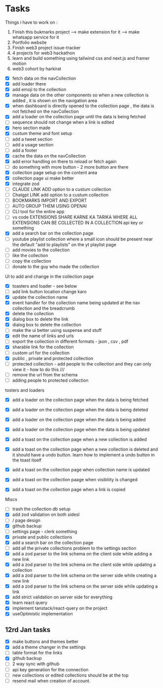 # Tasks

Things i have to work on :

1. Finish this bukmarks project --> make extension for it --> make whatsapp service for it
2. Portfolio website
3. Finish web3 project issue-tracker
4. 4 projects for web3 hackathon
5. learn and build something using tailwind css and next.js and framer motion
6. web3 cohort by harkirat

- [x] fetch data on the navCollection
- [x] add loader there
- [x] add emoji to the collection
- [x] manage data on the other components so when a new collection is added , it is shown on the navigation area
- [x] when dashboard is directly opened to the collection page , the data is not fetched on the navCollection
- [x] add a loader on the collection page until the data is being fetched
- [ ] sequence should not change when a link is edited
- [x] hero section made
- [x] custum theme and font setup
- [ ] add a tweet section
- [ ] add a usage section
- [ ] add a footer
- [x] cache the data on the navCollection
- [x] add error handling on there to reload or fetch again
- [ ] do something with more button - 2 more button are there
- [x] collection page setup on the content area
- [x] collection page ui make better
- [x] integrate zod
- [ ] CLAUDE LINK ADD option to a custum collection
- [ ] Chatgpt LINK add option to a custum collection
- [ ] BOOKMARKS IMPORT AND EXPORT
- [ ] AUTO GROUP THEM USING OPENAI
- [ ] CLI tool for the entire app
- [ ] vs code EXTENSIONS SHARE KARNE KA TARIKA WHERE ALL EXTENSIONS CAN BE COLLECTED IN A COLLECTION api key or something
- [x] add a search bar on the collection page
- [ ] youtube playlist collection where a small icon should be present near the default "add to playlists" on the yt playlist page
- [ ] add movies to the collection
- [ ] like the collection
- [ ] copy the collection
- [ ] donate to the guy who made the collection

UI to add and change in the collection page

- [x] toasters and loader - see below
- [ ] add link button location change karo
- [x] update the collection name
- [x] event handler for the collection name being updated at the nav collection and the breadcrumb
- [x] delete the collection
- [x] dialog box to delete the link
- [x] dialog box to delete the collection
- [ ] make the ui better using suspense and stuff
- [x] edit the name of links and urls
- [ ] export the collection in different formats - json , csv , pdf
- [x] sharable link for the collection
- [ ] custom url for the collection
- [x] public , private and protected collection
- [ ] protected collection - add people to the collection and they can only view it - how to do this ///
- [ ] remove the url from the schema
- [ ] adding people to protected collection

tosters and loaders

- [x] add a loader on the collection page when the data is being fetched
- [x] add a loader on the collection page when the data is being deleted
- [x] add a loader on the collection page when the data is being added
- [x] add a loader on the collection page when the data is being updated

- [x] add a toast on the collection page when a new collection is added
- [x] add a toast on the collection page when a new collection is deleted and it should have a undo button. learn how to implement a undo button in the toast itself
- [x] add a toast on the collection page when collection name is updated
- [x] add a toast on the collection paage when visibliity is changed
- [x] add a toast on the collection page when a link is copied

Miscs

- [ ] trash the collection db setup
- [x] add zod validation on both sidesl
- [ ] / page design
- [x] github backup
- [ ] settings page - clerk something
- [x] private and public collections
- [x] add a search bar on the collection page
- [ ] add all the private collections problem to the settings section
- [x] add a zod parser to the link schema on the client side while adding a new link
- [x] add a zod parser to the link schema on the client side while updating a collection
- [x] add a zod parser to the link schema on the server side while creating a new link
- [x] add a zod parser to the link schema on the server side while updating a link
- [x] add strict validation on server side for everything
- [x] learn react query
- [x] implement tanstack/react-query on the project
- [x] useOptimistic implementation

## 12rd Jan tasks

- [x] make buttons and themes better
- [x] add a theme changer in the settings
- [ ] table format for the links
- [x] github backup
- [ ] 2 way sync with github
- [ ] api key generation for the connection
- [ ] new collections or edited collections should be at the top
- [ ] resend mail when creation of account.
